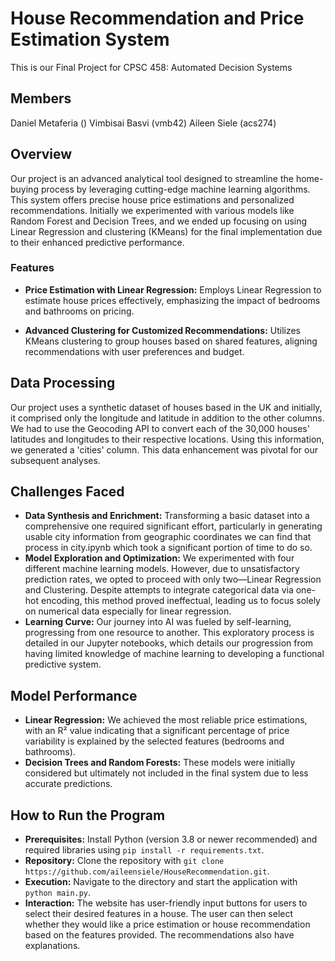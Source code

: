 # House Recommendation and Price Estimation System

This is our Final Project for CPSC 458: Automated Decision Systems

## Members
Daniel Metaferia ()
Vimbisai Basvi (vmb42)
Aileen Siele (acs274)
## Overview
Our project is an advanced analytical tool designed to streamline the home-buying process by leveraging cutting-edge machine learning algorithms. This system offers precise house price estimations and personalized recommendations. Initially we experimented with various models like Random Forest and Decision Trees, and we ended up focusing on using Linear Regression and clustering (KMeans) for the final implementation due to their enhanced predictive performance.

### Features
- **Price Estimation with Linear Regression:** Employs Linear Regression to estimate house prices effectively, emphasizing the impact of bedrooms and bathrooms on pricing.
  
- **Advanced Clustering for Customized Recommendations:** Utilizes KMeans clustering to group houses based on shared features, aligning recommendations with user preferences and budget.

## Data Processing
Our project uses a synthetic dataset of houses based in the UK and initially, it comprised only the longitude and latitude in addition to the other columns. We had to use the Geocoding API to convert each of the 30,000 houses' latitudes and longitudes to their respective locations. Using this information, we generated a 'cities' column. This data enhancement was pivotal for our subsequent analyses.

## Challenges Faced
- **Data Synthesis and Enrichment:** Transforming a basic dataset into a comprehensive one required significant effort, particularly in generating usable city information from geographic coordinates we can find that process in city.ipynb which took a significant portion of time to do so.
- **Model Exploration and Optimization:** We experimented with four different machine learning models. However, due to unsatisfactory prediction rates, we opted to proceed with only two—Linear Regression and Clustering. Despite attempts to integrate categorical data via one-hot encoding, this method proved ineffectual, leading us to focus solely on numerical data especially for linear regression.
- **Learning Curve:** Our journey into AI was fueled by self-learning, progressing from one resource to another. This exploratory process is detailed in our Jupyter notebooks, which details our progression from having limited knowledge of machine learning to developing a functional predictive system.

## Model Performance
- **Linear Regression:** We achieved the most reliable price estimations, with an R² value indicating that a significant percentage of price variability is explained by the selected features (bedrooms and bathrooms). 
- **Decision Trees and Random Forests:** These models were initially considered but ultimately not included in the final system due to less accurate predictions.

## How to Run the Program
- **Prerequisites:** Install Python (version 3.8 or newer recommended) and required libraries using `pip install -r requirements.txt`.
- **Repository:** Clone the repository with `git clone https://github.com/aileensiele/HouseRecommendation.git`.
- **Execution:** Navigate to the directory and start the application with `python main.py`.
- **Interaction:** The website has user-friendly input buttons for users to select their desired features in a house. The user can then select whether they would like a price estimation or house recommendation based on the features provided. The recommendations also have explanations.

